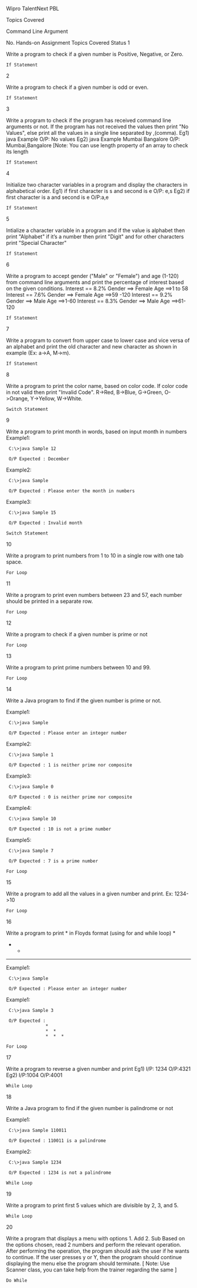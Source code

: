 Wipro TalentNext PBL

Topics Covered

Command Line Argument



No. 	Hands-on Assignment 	Topics Covered 	Status
1 	

 Write a program to check if a given number is Positive, Negative, or Zero.

	If Statement 	
2 	

 Write a program to check if a given number is odd or even.

	If Statement 	
3 	

 Write a program to check if the program has received command line arguments or not. If the program has not received the values then print "No Values", else print all the values in a single line separated by ,(comma).
Eg1) java Example
O/P: No values
Eg2) java Example Mumbai Bangalore
O/P: Mumbai,Bangalore
[Note: You can use length property of an array to check its length

	If Statement 	
4 	

 Initialize two character variables in a program and display the characters in alphabetical order.
Eg1) if first character is s and second is e
O/P: e,s
Eg2) if first character is a and second is e
O/P:a,e

	If Statement 	
5 	

 Intialize a character variable in a program and if the value is alphabet then print "Alphabet" if it’s a number then print "Digit" and for other characters print "Special Character"

	If Statement 	
6 	

 Write a program to accept gender ("Male" or "Female") and age (1-120) from command line arguments and print the percentage of interest based on the given conditions.
Interest == 8.2% 
 Gender ==> Female
 Age    ==>1 to 58
Interest == 7.6% 
 Gender ==> Female
 Age    ==>59 -120
Interest == 9.2% 
 Gender ==> Male
 Age    ==>1-60
Interest == 8.3% 
 Gender ==> Male
 Age    ==>61-120

	If Statement 	
7 	

 Write a program to convert from upper case to lower case and vice versa of an alphabet and print the old character and new character as shown in example (Ex: a->A, M->m).

	If Statement 	
8 	

 Write a program to print the color name, based on color code. If color code in not valid then print "Invalid Code". R->Red, B->Blue, G->Green, O->Orange, Y->Yellow, W->White.

	Switch Statement 	
9 	

 Write a program to print month in words, based on input month in numbers
Example1:

     C:\>java Sample 12

     O/P Expected : December

Example2:

     C:\>java Sample 

     O/P Expected : Please enter the month in numbers

Example3:

     C:\>java Sample 15

     O/P Expected : Invalid month

	Switch Statement 	
10 	

 Write a program to print numbers from 1 to 10 in a single row with one tab space.

	For Loop 	
11 	

 Write a program to print even numbers between 23 and 57, each number should be printed in a separate row.

	For Loop 	
12 	

 Write a program to check if a given number is prime or not

	For Loop 	
13 	

 Write a program to print prime numbers between 10 and 99.

	For Loop 	
14 	

 Write a Java program to find if the given number is prime or not.

Example1:

     C:\>java Sample 

     O/P Expected : Please enter an integer number 

Example2:

     C:\>java Sample 1

     O/P Expected : 1 is neither prime nor composite

Example3:

     C:\>java Sample 0

     O/P Expected : 0 is neither prime nor composite
 
 Example4:

     C:\>java Sample 10

     O/P Expected : 10 is not a prime number

Example5:

     C:\>java Sample 7

     O/P Expected : 7 is a prime number

	For Loop 	
15 	

 Write a program to add all the values in a given number and print. Ex: 1234->10

	For Loop 	
16 	

 Write a program to print * in Floyds format (using for and while loop)
*
*  *
*  *   *



Example1:

     C:\>java Sample 

     O/P Expected : Please enter an integer number

Example1:

     C:\>java Sample 3

     O/P Expected :
                   *
                   *  * 
                   *  *  *

	For Loop 	
17 	

 Write a program to reverse a given number and print
Eg1)
I/P: 1234
O/P:4321
Eg2)
I/P:1004
O/P:4001

	While Loop 	
18 	

 Write a Java program to find if the given number is palindrome or not

Example1:

     C:\>java Sample 110011

     O/P Expected : 110011 is a palindrome

Example2:

     C:\>java Sample 1234

     O/P Expected : 1234 is not a palindrome

	While Loop 	
19 	

 Write a program to print first 5 values which are divisible by 2, 3, and 5.

	While Loop 	
20 	

 Write a program that displays a menu with options 1. Add 2. Sub
Based on the options chosen, read 2 numbers and perform the relevant operation. After performing the operation, the program should ask the user if he wants to continue. If the user presses y or Y, then the program should continue displaying the menu else the program should terminate.
[ Note: Use Scanner class, you can take help from the trainer regarding the same ]

	Do While
